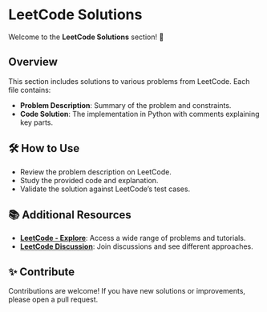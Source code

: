 # LeetCode Solutions

Welcome to the **LeetCode Solutions** section! 🧩

## Overview

This section includes solutions to various problems from LeetCode. Each file contains:

- **Problem Description**: Summary of the problem and constraints.
- **Code Solution**: The implementation in Python with comments explaining key parts.


## 🛠️ How to Use

- Review the problem description on LeetCode.
- Study the provided code and explanation.
- Validate the solution against LeetCode’s test cases.

## 📚 Additional Resources

- **[LeetCode - Explore](https://leetcode.com/explore/)**: Access a wide range of problems and tutorials.
- **[LeetCode Discussion](https://leetcode.com/discuss/)**: Join discussions and see different approaches.

## ✨ Contribute

Contributions are welcome! If you have new solutions or improvements, please open a pull request.

